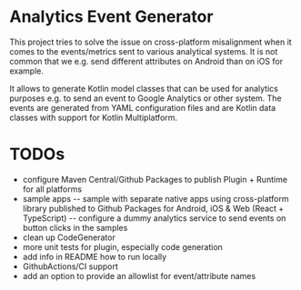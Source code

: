 # Analytics Event Generator

This project tries to solve the issue on cross-platform misalignment when it comes to the events/metrics sent to various analytical systems.
It is not common that we e.g. send different attributes on Android than on iOS for example.

It allows to generate Kotlin model classes that can be used for analytics purposes e.g. to send
an event to Google Analytics or other system. The events are generated from YAML configuration files
and are Kotlin data classes with support for Kotlin Multiplatform.

# TODOs

- configure Maven Central/Github Packages to publish Plugin + Runtime for all platforms
- sample apps
  -- sample with separate native apps using cross-platform library published to Github Packages for Android, iOS & Web (React + TypeScript)
  -- configure a dummy analytics service to send events on button clicks in the samples
- clean up CodeGenerator
- more unit tests for plugin, especially code generation
- add info in README how to run locally
- GithubActions/CI support
- add an option to provide an allowlist for event/attribute names
